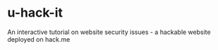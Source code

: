 u-hack-it
=========

An interactive tutorial on website security issues - a hackable website deployed on hack.me
